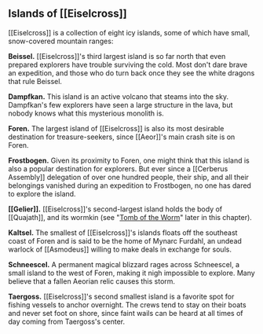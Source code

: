## Islands of [[Eiselcross]]

[[Eiselcross]] is a collection of eight icy islands, some of which have small, snow-covered mountain ranges:

**Beissel.** [[Eiselcross]]'s third largest island is so far north that even prepared explorers have trouble surviving the cold. Most don't dare brave an expedition, and those who do turn back once they see the white dragons that rule Beissel.

**Dampfkan.** This island is an active volcano that steams into the sky. Dampfkan's few explorers have seen a large structure in the lava, but nobody knows what this mysterious monolith is.

**Foren.** The largest island of [[Eiselcross]] is also its most desirable destination for treasure-seekers, since [[Aeor]]'s main crash site is on Foren.

**Frostbogen.** Given its proximity to Foren, one might think that this island is also a popular destination for explorers. But ever since a [[Cerberus Assembly]] delegation of over one hundred people, their ship, and all their belongings vanished during an expedition to Frostbogen, no one has dared to explore the island.

**[[Gelier]].** [[Eiselcross]]'s second-largest island holds the body of [[Quajath]], and its wormkin (see "[Tomb of the Worm](https://www.dndbeyond.com/sources/egtw/[[wildemount]]-gazetteer-eiselcross#TomboftheWorm "[[Tomb of the Worm]]")" later in this chapter).

**Kaltsel.** The smallest of [[Eiselcross]]'s islands floats off the southeast coast of Foren and is said to be the home of Mynarc Furdahl, an undead warlock of [[Asmodeus]] willing to make deals in exchange for souls.

**Schneescel.** A permanent magical blizzard rages across Schneescel, a small island to the west of Foren, making it nigh impossible to explore. Many believe that a fallen Aeorian relic causes this storm.

**Taergoss.** [[Eiselcross]]'s second smallest island is a favorite spot for fishing vessels to anchor overnight. The crews tend to stay on their boats and never set foot on shore, since faint wails can be heard at all times of day coming from Taergoss's center.